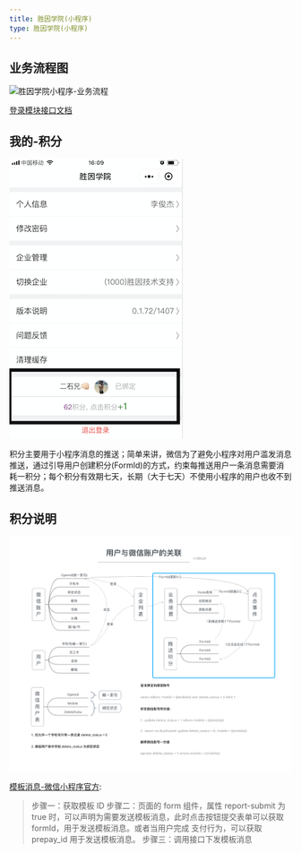 ```yaml
---
title: 胜因学院(小程序)
type: 胜因学院(小程序)
---
```


## 业务流程图

![胜因学院小程序-业务流程](/images/胜因学院小程序-业务流程.png)

[登录模块接口文档](/developer/api-guide/syp-wxmp.html)

## 我的-积分

![胜因学院小程序-业务流程](/images/小程序-我的-积分.png)

积分主要用于小程序消息的推送；简单来讲，微信为了避免小程序对用户滥发消息推送，通过引导用户创建积分(FormId)的方式，约束每推送用户一条消息需要消耗一积分；每个积分有效期七天，长期（大于七天）不使用小程序的用户也收不到推送消息。

## 积分说明

![小程序积分说明](/images/小程序积分说明.png)

[模板消息-微信小程序官方](https://developers.weixin.qq.com/miniprogram/dev/framework/open-ability/template-message.html):
> 步骤一：获取模板 ID
> 步骤二：页面的 form 组件，属性 report-submit 为 true 时，可以声明为需要发送模板消息，此时点击按钮提交表单可以获取 formId，用于发送模板消息。或者当用户完成 支付行为，可以获取 prepay_id 用于发送模板消息。
> 步骤三：调用接口下发模板消息
